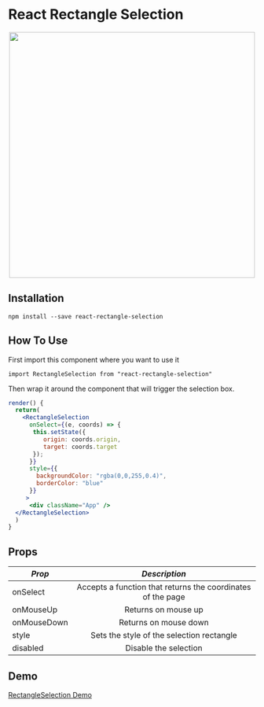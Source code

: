 # React Rectangle Selection

<center><img src="https://media.giphy.com/media/TgMQsGWU3JirveHc1t/giphy.gif" width="500" /></center>

## Installation

`npm install --save react-rectangle-selection`

## How To Use

First import this component where you want to use it

`import RectangleSelection from "react-rectangle-selection"`

Then wrap it around the component that will trigger the selection box.

```jsx
render() {
  return(
    <RectangleSelection
      onSelect={(e, coords) => {
       this.setState({
          origin: coords.origin,
          target: coords.target
       });
      }}
      style={{
        backgroundColor: "rgba(0,0,255,0.4)",
        borderColor: "blue"
      }}
     >
      <div className="App" />
  </RectangleSelection>
  )
}
```

## Props

| _Prop_      |                        _Description_                        |
| ----------- | :---------------------------------------------------------: |
| onSelect    | Accepts a function that returns the coordinates of the page |
| onMouseUp   |                     Returns on mouse up                     |
| onMouseDown |                    Returns on mouse down                    |
| style       |          Sets the style of the selection rectangle          |
| disabled    |                    Disable the selection                    |

## Demo

<a href="http://skillful-property.surge.sh">RectangleSelection Demo</a>
